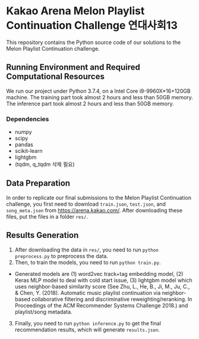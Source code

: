 # Kakao Arena Melon Playlist Continuation Challenge 연대사회13

This repository contains the Python source code of our solutions to the Melon Playlist Continuation challenge.

## Running Environment and Required Computational Resources

We run our project under Python 3.7.4, on a Intel Core i9-9960X*16+120GB machine. The training part took almost 2 hours and less than 50GB memory. The inference part took almost 2 hours and less than 50GB memory.

### Dependencies

 - numpy
 - scipy
 - pandas
 - scikit-learn
 - lightgbm
 - (tqdm, q_tqdm 삭제 필요)

## Data Preparation
In order to replicate our final submissions to the Melon Playlist Continuation challenge, you first need to download `train.json`, `test.json`, and `song_meta.json` from https://arena.kakao.com/. After downloading these files, put the files in a folder `res/`.

## Results Generation

 1. After downloading the data in `res/`, you need to run `python preprocess.py` to preprocess the data. 
 2. Then, to train the models, you need to run `python train.py`. 
 - Generated models are (1) word2vec track+tag embedding model, (2) Keras MLP model to deal with cold start issue, (3) lightgbm model which uses neighbor-based similarity score (See Zhu, L., He, B., Ji, M., Ju, C., & Chen, Y. (2018). Automatic music playlist continuation via neighbor-based collaborative filtering and discriminative reweighting/reranking. In Proceedings of the ACM Recommender Systems Challenge 2018.) and playlist/song metadata.
 3. Finally, you need to run `python inference.py` to get the final recommendation results, which will generate `results.json`.
